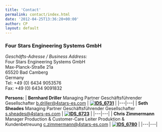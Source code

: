 ```yaml
---
title: 'Contact'
permalink: contact/index.html
date: '2012-04-25T13:36:20+00:00'
author: CP
layout: default
---
```


### Four Stars Engineering Systems GmbH
  
*Geschäfts-Adresse / Business Address:*  
Four Stars Engineering Systems GmbH  
Max-Planck-Straße 21a  
65520 Bad Camberg  
Germany  
Tel: +49 (0) 6434 9053576  
Fax: +49 (0) 6434 9091832  

**Persons:**
| **Bernhard Driller**   Managing Partner   Geschäftsführender Gesellschafter   b.driller@4stars-es.com | **[![](http://www.4stars-es.com/wp-content/uploads/2014/01/IDS_6731-199x300.jpg "IDS_6731")](http://www.4stars-es.com/wp-content/uploads/2014/01/IDS_6731.jpg)** |
|---|---|
| **Seth Sheades**   Managing Partner   Geschäftsführender Gesellschafter   s.sheades@4stars-es.com | **[![](http://www.4stars-es.com/wp-content/uploads/2014/01/IDS_6723-199x300.jpg "IDS_6723")](http://www.4stars-es.com/wp-content/uploads/2014/01/IDS_6723.jpg)** |
|---|---|
| **Chris Zimmermann**   Manager Production &amp; Customer-Care   Leiter Produktion &amp; Kundenbetreuung   c.zimmermann@4stars-es.com | **[![](http://www.4stars-es.com/wp-content/uploads/2014/01/IDS_6780-199x300.jpg "IDS_6780")](http://www.4stars-es.com/wp-content/uploads/2014/01/IDS_6780.jpg)** |
|---|---|

<div class="skype_c2c_menu_container notranslate" data-fp="{CE365038-E145-4C5B-AE70-9538E84C621E}" data-murl="https://pipe.skype.com/Client/2.0/" data-uiid="0" id="skype_c2c_menu_container" onmouseout="SkypeClick2Call.MenuInjectionHandler.hideMenu(this, event)" onmouseover="SkypeClick2Call.MenuInjectionHandler.showMenu(this, event)" style="display: none;"><div class="skype_c2c_menu_click2call">[Call](skype:+4964349053576?call&origin=%7B'agent'%3A'FFTB%2F7.3.16540.9015'%2C'browser'%3A'mozilla%2F35.0'%2C'fingerprint'%3A'%7BCE365038-E145-4C5B-AE70-9538E84C621E%7D'%2C'uiid'%3A'0'%2C'number_type'%3A'SPNR'%2C'url'%3A'http%3A%2F%2Fwww.4stars-es.com%2Fwp-admin%2Fpost.php'%7D)</div><div class="skype_c2c_menu_click2sms">[Send SMS](skype:+4964349053576?sms&origin=%7B'agent'%3A'FFTB%2F7.3.16540.9015'%2C'browser'%3A'mozilla%2F35.0'%2C'fingerprint'%3A'%7BCE365038-E145-4C5B-AE70-9538E84C621E%7D'%2C'uiid'%3A'0'%2C'number_type'%3A'SPNR'%2C'url'%3A'http%3A%2F%2Fwww.4stars-es.com%2Fwp-admin%2Fpost.php'%7D)</div><div class="skype_c2c_menu_add2skype">[Add to Skype](skype:+4964349053576?add&origin=%7B'agent'%3A'FFTB%2F7.3.16540.9015'%2C'browser'%3A'mozilla%2F35.0'%2C'fingerprint'%3A'%7BCE365038-E145-4C5B-AE70-9538E84C621E%7D'%2C'uiid'%3A'0'%2C'number_type'%3A'SPNR'%2C'url'%3A'http%3A%2F%2Fwww.4stars-es.com%2Fwp-admin%2Fpost.php'%7D)</div><div class="skype_c2c_menu_toll_info"><span class="skype_c2c_menu_toll_callcredit">You’ll need Skype Credit</span><span class="skype_c2c_menu_toll_free">Free via Skype</span></div></div>
